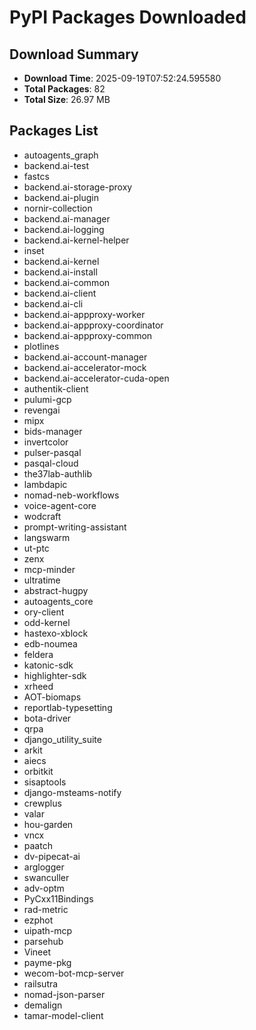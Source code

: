 # PyPI Packages Downloaded

## Download Summary
- **Download Time**: 2025-09-19T07:52:24.595580
- **Total Packages**: 82
- **Total Size**: 26.97 MB

## Packages List
- autoagents_graph
- backend.ai-test
- fastcs
- backend.ai-storage-proxy
- backend.ai-plugin
- nornir-collection
- backend.ai-manager
- backend.ai-logging
- backend.ai-kernel-helper
- inset
- backend.ai-kernel
- backend.ai-install
- backend.ai-common
- backend.ai-client
- backend.ai-cli
- backend.ai-appproxy-worker
- backend.ai-appproxy-coordinator
- backend.ai-appproxy-common
- plotlines
- backend.ai-account-manager
- backend.ai-accelerator-mock
- backend.ai-accelerator-cuda-open
- authentik-client
- pulumi-gcp
- revengai
- mipx
- bids-manager
- invertcolor
- pulser-pasqal
- pasqal-cloud
- the37lab-authlib
- lambdapic
- nomad-neb-workflows
- voice-agent-core
- wodcraft
- prompt-writing-assistant
- langswarm
- ut-ptc
- zenx
- mcp-minder
- ultratime
- abstract-hugpy
- autoagents_core
- ory-client
- odd-kernel
- hastexo-xblock
- edb-noumea
- feldera
- katonic-sdk
- highlighter-sdk
- xrheed
- AOT-biomaps
- reportlab-typesetting
- bota-driver
- qrpa
- django_utility_suite
- arkit
- aiecs
- orbitkit
- sisaptools
- django-msteams-notify
- crewplus
- valar
- hou-garden
- vncx
- paatch
- dv-pipecat-ai
- arglogger
- swanculler
- adv-optm
- PyCxx11Bindings
- rad-metric
- ezphot
- uipath-mcp
- parsehub
- Vineet
- payme-pkg
- wecom-bot-mcp-server
- railsutra
- nomad-json-parser
- demalign
- tamar-model-client
